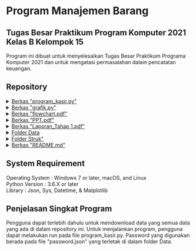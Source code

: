# Program Manajemen Barang

## Tugas Besar Praktikum Program Komputer 2021 Kelas B Kelompok 15
Program ini dibuat untuk menyelesaikan Tugas Besar Praktikum Programa Komputer 2021 dan untuk mengatasi permasalahan dalam pencatatan keuangan. 


## Repository 
<details>
	<summary><a href="https://github.com/hafizadit/Kelompok15_Program-Manajemen-Barang/blob/main/program_kasir.py">Berkas "program_kasir.py"</a></summary><p>Merupakan program utama python yang digunakan untuk menjalankan program</p>
</details>
<details>
	<summary><a href="https://github.com/hafizadit/Kelompok15_Program-Manajemen-Barang/blob/main/grafik.py">Berkas "grafik.py"</a></summary><p>Merupakan program python yang berisikan fungsi untuk menampilkan grafik</p>
</details>
<details>
	<summary><a href="https://github.com/hafizadit/Kelompok15_Program-Manajemen-Barang/blob/main/flowchart.pdf">Berkas "flowchart.pdf"</a></summary><p>Merupakan lampiran berupa diagram alir yang menjelaskan cara kerja program </p>
</details>
<details>
	<summary><a href="https://github.com/hafizadit/Kelompok15_Program-Manajemen-Barang/blob/main/PPT.pdf">Berkas "PPT.pdf"</a></summary><p>Merupakan lampiran yang berisikan materi presentasi</p>
</details>
<details>
	<summary><a href="https://github.com/hafizadit/Kelompok15_Program-Manajemen-Barang/blob/main/Laporan_Tahap%201.pdf">Berkas "Laporan_Tahap 1.pdf"</a></summary><p>Merupakan lampiran berupa laporan dari tahap 1 mengenai latar belakang dan visi mengenai program yang dikerjakan</p>
</details>
<details>
	<summary><a href="https://github.com/hafizadit/Kelompok15_Program-Manajemen-Barang/tree/main/Data">Folder Data</a></summary><p>Folder yang berguna untuk menyimpan data-data mengenai stok dan transaksi. Folder ini berisi 4 item, sebagai berikut</br>
	1. <b>Berkas "data_pembeli.txt"</b>. Merupakan file yang akan menyimpan data pembeli jika terdapat transaksi berhasil.</br>
	2. <b>Berkas "transaksi.txt"</b>. Merupakan file yang akan menyimpan seluruh kegiatan transaksi yang berhasil, baik itu transaksi pemasukan maupun pengeluaran.</br>
	3. <b>Berkas "listbarang.json"</b>. Merupakan file yang berisi daftar barang yang dijual oleh toko, data tersebut akan otomatis terupdate jika transaksi sukses.</br>
	4. <b>Berkas "password.json"</b>. Merupakan file yang menyimpan username dan password yang akan digunakan untuk login.</br>
	</p>
</details>

<details>
	<summary><a href="https://github.com/hafizadit/Kelompok15_Program-Manajemen-Barang/tree/main/Struk">Folder Struk" </a></summary><p>Merupakan folder tempat menyimpan struk saat transaksi berhasil.</p>
</details>

<details>
	<summary><a href="https://github.com/hafizadit/Kelompok15_Program-Manajemen-Barang/blob/main/README.md">Berkas "README.md" </a></summary><p>Merupakan file markdown yang berisi tentang penjelasan singkat isi dari repository</p>
</details>

## System Requirement 
Operating System : Windows 7 or later, macOS, and Linux</br>
Python Version : 3.6.X or later</br>
Library : Json, Sys, Datetime, & Matplotlib 


## Penjelasan Singkat Program 
Pengguna dapat terlebih dahulu untuk mendownload data yang semua data yang ada di dalam repository ini. Untuk menjalankan program, pengguna dapat melakukan run pada file program_kasir.py. Password yang digunakan berada pada file "password.json" yang terletak di dalam folder Data.

